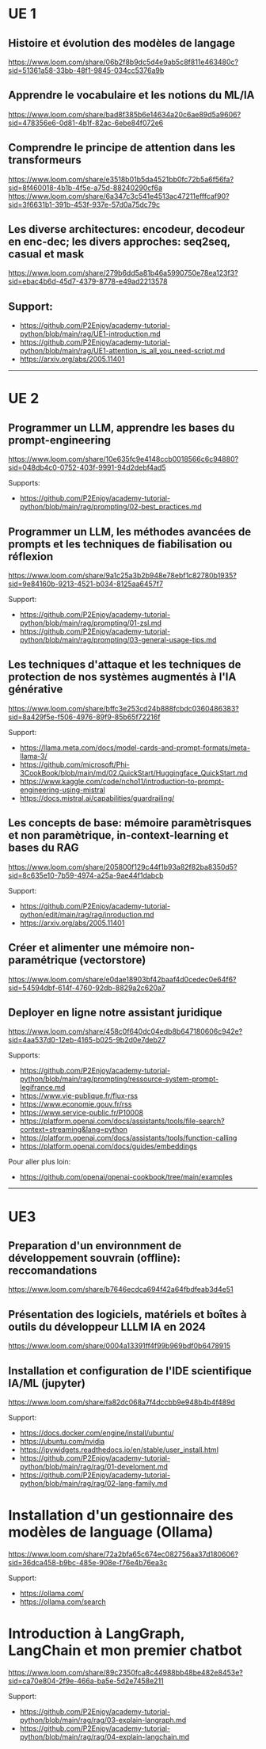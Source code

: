 # UE 1

## Histoire et évolution des modèles de langage
https://www.loom.com/share/06b2f8b9dc5d4e9ab5c8f811e463480c?sid=51361a58-33bb-48f1-9845-034cc5376a9b

## Apprendre le vocabulaire et les notions du ML/IA
https://www.loom.com/share/bad8f385b6e14634a20c6ae89d5a9606?sid=478356e6-0d81-4b1f-82ac-6ebe84f072e6

## Comprendre le principe de attention dans les transformeurs
https://www.loom.com/share/e3518b01b5da4521bb0fc72b5a6f56fa?sid=8f460018-4b1b-4f5e-a75d-88240290cf6a  
https://www.loom.com/share/6a347c3c541e4513ac47211efffcaf90?sid=3f6631b1-391b-453f-937e-57d0a75dc79c  

## Les diverse architectures: encodeur, decodeur en enc-dec; les divers approches: seq2seq, casual et mask
https://www.loom.com/share/279b6dd5a81b46a5990750e78ea123f3?sid=ebac4b6d-45d7-4379-8778-e49ad2213578  

## Support:
- https://github.com/P2Enjoy/academy-tutorial-python/blob/main/rag/UE1-introduction.md
- https://github.com/P2Enjoy/academy-tutorial-python/blob/main/rag/UE1-attention_is_all_you_need-script.md
- https://arxiv.org/abs/2005.11401

----

# UE 2

## Programmer un LLM, apprendre les bases du prompt-engineering
https://www.loom.com/share/10e635fc9e4148ccb0018566c6c94880?sid=048db4c0-0752-403f-9991-94d2debf4ad5  

Supports:  
- https://github.com/P2Enjoy/academy-tutorial-python/blob/main/rag/prompting/02-best_practices.md  

## Programmer un LLM, les méthodes avancées de prompts et les techniques de fiabilisation ou réflexion
https://www.loom.com/share/9a1c25a3b2b948e78ebf1c82780b1935?sid=9e84160b-9213-4521-b034-8125aa6457f7  

Support:  
- https://github.com/P2Enjoy/academy-tutorial-python/blob/main/rag/prompting/01-zsl.md
- https://github.com/P2Enjoy/academy-tutorial-python/blob/main/rag/prompting/03-general-usage-tips.md

## Les techniques d'attaque et les techniques de protection de nos systèmes augmentés à l'IA générative
https://www.loom.com/share/bffc3e253cd24b888fcbdc0360486383?sid=8a429f5e-f506-4976-89f9-85b65f72216f

Support:  
- https://llama.meta.com/docs/model-cards-and-prompt-formats/meta-llama-3/
- https://github.com/microsoft/Phi-3CookBook/blob/main/md/02.QuickStart/Huggingface_QuickStart.md
- https://www.kaggle.com/code/ncho11/introduction-to-prompt-engineering-using-mistral
- https://docs.mistral.ai/capabilities/guardrailing/  

## Les concepts de base: mémoire paramètrisques et non paramètrique, in-context-learning et bases du RAG
https://www.loom.com/share/205800f129c44f1b93a82f82ba8350d5?sid=8c635e10-7b59-4974-a25a-9ae44f1dabcb

Support:  
- https://github.com/P2Enjoy/academy-tutorial-python/edit/main/rag/rag/inroduction.md
- https://arxiv.org/abs/2005.11401

## Créer et alimenter une mémoire non-paramétrique (vectorstore)
https://www.loom.com/share/e0dae18903bf42baaf4d0cedec0e64f6?sid=54594dbf-614f-4760-92db-8829a2c620a7  

## Deployer en ligne notre assistant juridique
https://www.loom.com/share/458c0f640dc04edb8b647180606c942e?sid=4aa537d0-12eb-4165-b025-9b2d0e7deb27  

Supports:  
- https://github.com/P2Enjoy/academy-tutorial-python/blob/main/rag/prompting/ressource-system-prompt-legifrance.md
- https://www.vie-publique.fr/flux-rss
- https://www.economie.gouv.fr/rss
- https://www.service-public.fr/P10008
- https://platform.openai.com/docs/assistants/tools/file-search?context=streaming&lang=python
- https://platform.openai.com/docs/assistants/tools/function-calling
- https://platform.openai.com/docs/guides/embeddings

Pour aller plus loin:
- https://github.com/openai/openai-cookbook/tree/main/examples

----

# UE3

## Preparation d'un environnment de développement souvrain (offline): reccomandations
https://www.loom.com/share/b7646ecdca694f42a64fbdfeab3d4e51

## Présentation des logiciels, matériels et boîtes à outils du développeur LLLM IA en 2024
https://www.loom.com/share/0004a13391ff4f99b969bdf0b6478915

## Installation et configuration de l'IDE scientifique IA/ML (jupyter)
https://www.loom.com/share/fa82dc068a7f4dccbb9e948b4b4f489d

Support:  
- https://docs.docker.com/engine/install/ubuntu/
- https://ubuntu.com/nvidia
- https://ipywidgets.readthedocs.io/en/stable/user_install.html
- https://github.com/P2Enjoy/academy-tutorial-python/blob/main/rag/rag/01-develoment.md
- https://github.com/P2Enjoy/academy-tutorial-python/blob/main/rag/rag/02-lang-family.md

# Installation d'un gestionnaire des modèles de language (Ollama)
https://www.loom.com/share/72a2bfa65c674ec082756aa37d180606?sid=36dca458-b9bc-485e-908e-f76e4b76ea3c

Support:  
- https://ollama.com/
- https://ollama.com/search

# Introduction à LangGraph, LangChain et mon premier chatbot
https://www.loom.com/share/89c2350fca8c44988bb48be482e8453e?sid=ca70e804-2f9e-466a-ba5e-5d2e7458e211


Support:
- https://github.com/P2Enjoy/academy-tutorial-python/blob/main/rag/rag/03-explain-langraph.md
- https://github.com/P2Enjoy/academy-tutorial-python/blob/main/rag/rag/04-explain-langchain.md

